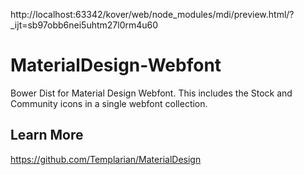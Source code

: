 http://localhost:63342/kover/web/node_modules/mdi/preview.html/?_ijt=sb97obb6nei5uhtm27l0rm4u60

# MaterialDesign-Webfont
Bower Dist for Material Design Webfont. This includes the Stock and Community icons in a single webfont collection.

## Learn More

https://github.com/Templarian/MaterialDesign
